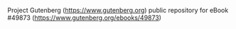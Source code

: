 Project Gutenberg (https://www.gutenberg.org) public repository for eBook #49873 (https://www.gutenberg.org/ebooks/49873)

